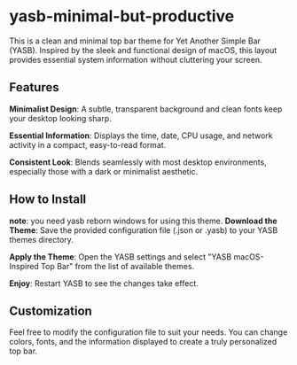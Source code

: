 ﻿# yasb-minimal-but-productive

This is a clean and minimal top bar theme for Yet Another Simple Bar (YASB). Inspired by the sleek and functional design of macOS, this layout provides essential system information without cluttering your screen.


## Features

**Minimalist Design**: A subtle, transparent background and clean fonts keep your desktop looking sharp.

**Essential Information**: Displays the time, date, CPU usage, and network activity in a compact, easy-to-read format.

**Consistent Look**: Blends seamlessly with most desktop environments, especially those with a dark or minimalist aesthetic.

## How to Install
**note**: you need yasb reborn windows for using this theme.
**Download the Theme**: Save the provided configuration file (.json or .yasb) to your YASB themes directory.

**Apply the Theme**: Open the YASB settings and select "YASB macOS-Inspired Top Bar" from the list of available themes.

**Enjoy**: Restart YASB to see the changes take effect.

## Customization

Feel free to modify the configuration file to suit your needs. You can change colors, fonts, and the information displayed to create a truly personalized top bar.
